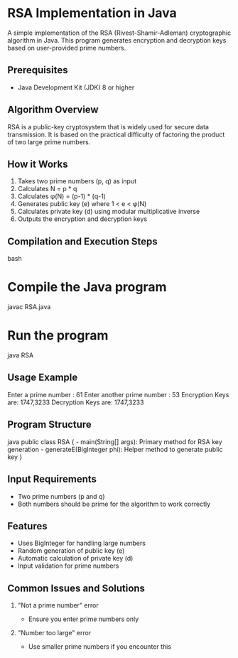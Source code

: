 # RSA Implementation in Java

A simple implementation of the RSA (Rivest-Shamir-Adleman) cryptographic algorithm in Java. This program generates encryption and decryption keys based on user-provided prime numbers.

## Prerequisites
- Java Development Kit (JDK) 8 or higher


## Algorithm Overview
RSA is a public-key cryptosystem that is widely used for secure data transmission. It is based on the practical difficulty of factoring the product of two large prime numbers.

## How it Works
1. Takes two prime numbers (p, q) as input
2. Calculates N = p * q
3. Calculates φ(N) = (p-1) * (q-1)
4. Generates public key (e) where 1 < e < φ(N)
5. Calculates private key (d) using modular multiplicative inverse
6. Outputs the encryption and decryption keys

## Compilation and Execution Steps

bash
# Compile the Java program
javac RSA.java

# Run the program
java RSA


## Usage Example

Enter a prime number : 61
Enter another prime number : 53
Encryption Keys are: 1747,3233
Decryption Keys are: 1747,3233


## Program Structure
java
public class RSA {
    - main(String[] args): Primary method for RSA key generation
    - generateE(BigInteger phi): Helper method to generate public key
}


## Input Requirements
- Two prime numbers (p and q)
- Both numbers should be prime for the algorithm to work correctly

## Features
- Uses BigInteger for handling large numbers
- Random generation of public key (e)
- Automatic calculation of private key (d)
- Input validation for prime numbers

## Common Issues and Solutions
1. "Not a prime number" error
   - Ensure you enter prime numbers only
   
2. "Number too large" error
   - Use smaller prime numbers if you encounter this
